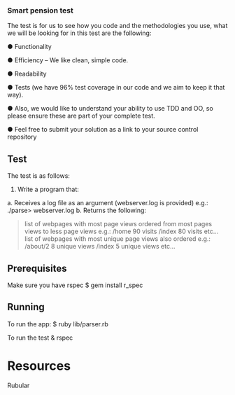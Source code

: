 ### Smart pension test
The test is for us to see how you code and the methodologies you use, what we will be looking for in this test are the following:

● Functionality

● Efficiency – We like clean, simple code.

● Readability

● Tests (we have 96% test coverage in our code and we aim to keep it that way).

● Also, we would like to understand your ability to use TDD and OO, so please ensure
these are part of your complete test.

● Feel free to submit your solution as a link to your source control repository

## Test
The test is as follows:

1. Write a program that:

a. Receives a log file as an argument (webserver.log is provided) e.g.: ./parse> webserver.log
b. Returns the following:

> list of webpages with most page views ordered from most pages views to less page views e.g.:
/home 90 visits /index 80 visits etc...
> list of webpages with most unique page views also ordered e.g.:
/about/2 8 unique views /index 5 unique views etc...

## Prerequisites
Make sure you have rspec
$ gem install r_spec

## Running
To run the app:
$ ruby lib/parser.rb

To run the test
& rspec

# Resources
Rubular 